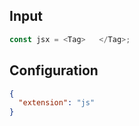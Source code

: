 
## Input
```javascript input
const jsx = <Tag>   </Tag>;
```

## Configuration
```json configuration
{
  "extension": "js"
}
```
